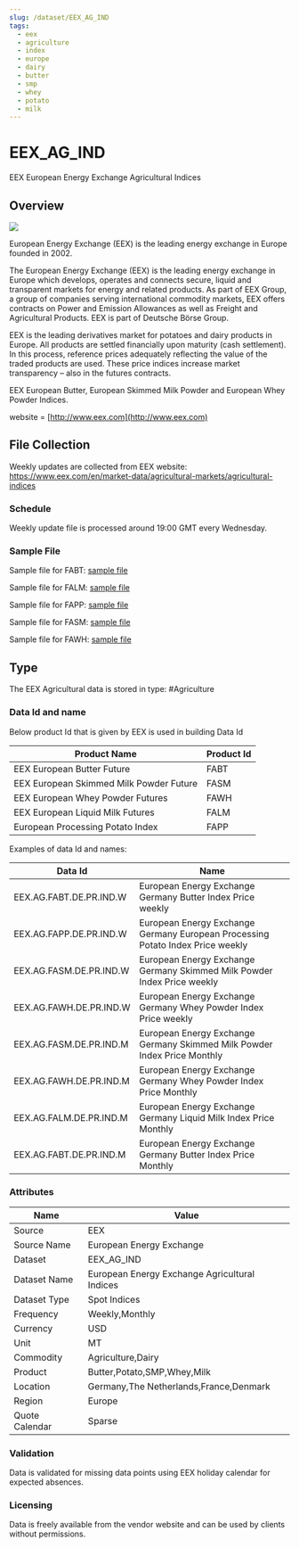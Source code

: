 ```yaml
---
slug: /dataset/EEX_AG_IND
tags:
  - eex
  - agriculture
  - index
  - europe
  - dairy
  - butter
  - smp
  - whey
  - potato
  - milk
---
```


EEX_AG_IND
============================================================

EEX European Energy Exchange Agricultural Indices  

## Overview

![](/img/data/eex.png)

European Energy Exchange (EEX) is the leading energy exchange in Europe founded in 2002.

The European Energy Exchange (EEX) is the leading energy exchange in Europe which develops, operates and connects secure, liquid and transparent markets for energy and related products. As part of EEX Group, a group of companies serving international commodity markets, EEX offers contracts on Power and Emission Allowances as well as Freight and Agricultural Products. EEX is part of Deutsche Börse Group.

EEX is the leading derivatives market for potatoes and dairy products in Europe. All products are settled financially upon maturity (cash settlement). In this process, reference prices adequately reflecting the value of the traded products are used. These price indices increase market transparency – also in the futures contracts.

EEX European Butter, European Skimmed Milk Powder and European Whey Powder Indices.

website = [http://www.eex.com](http://www.eex.com)

## File Collection
Weekly updates are collected from EEX website: https://www.eex.com/en/market-data/agricultural-markets/agricultural-indices

### Schedule

Weekly update file is processed around 19:00 GMT every Wednesday.

### Sample File

Sample file for FABT: [sample file](./FABT_Index_DE.xls)

Sample file for FALM: [sample file](./FALM_Index_DE.xls)

Sample file for FAPP: [sample file](./FAPP_Index_DE.xls)

Sample file for FASM: [sample file](./FASM_Index_DE.xls)

Sample file for FAWH: [sample file](./FAWH_Index_DE.xls)

## Type

The EEX Agricultural data is stored in type: #Agriculture

### Data Id and name

Below product Id that is given by EEX is used in building Data Id

|**Product Name**|**Product Id**|
|-|-|
|EEX European Butter Future|FABT|
|EEX European Skimmed Milk Powder Future|FASM|
|EEX European Whey Powder Futures|FAWH|
|EEX European Liquid Milk Futures|FALM|
|European Processing Potato Index|FAPP|

Examples of data Id and names:

|Data Id|Name|
|-|-|
|EEX.AG.FABT.DE.PR.IND.W|European Energy Exchange Germany Butter Index Price weekly|
|EEX.AG.FAPP.DE.PR.IND.W|European Energy Exchange Germany European Processing Potato Index Price weekly|
|EEX.AG.FASM.DE.PR.IND.W|European Energy Exchange Germany Skimmed Milk Powder Index Price weekly|
|EEX.AG.FAWH.DE.PR.IND.W|European Energy Exchange Germany Whey Powder Index Price weekly|
|EEX.AG.FASM.DE.PR.IND.M|European Energy Exchange Germany Skimmed Milk Powder Index Price Monthly|
|EEX.AG.FAWH.DE.PR.IND.M|European Energy Exchange Germany Whey Powder Index Price Monthly|
|EEX.AG.FALM.DE.PR.IND.M|European Energy Exchange Germany Liquid Milk Index Price Monthly|
|EEX.AG.FABT.DE.PR.IND.M|European Energy Exchange Germany Butter Index Price Monthly|

### Attributes

|Name|Value|
|-|-|
|Source|EEX|
|Source Name|European Energy Exchange|
|Dataset|EEX_AG_IND|
|Dataset Name|European Energy Exchange Agricultural Indices|
|Dataset Type|Spot Indices|
|Frequency|Weekly,Monthly|
|Currency|USD|
|Unit|MT|
|Commodity|Agriculture,Dairy|
|Product|Butter,Potato,SMP,Whey,Milk|
|Location|Germany,The Netherlands,France,Denmark|
|Region|Europe|
|Quote Calendar|Sparse|


### Validation

Data is validated for missing data points using EEX holiday calendar for expected absences.

### Licensing

Data is freely available from the vendor website and can be used by clients without permissions.
